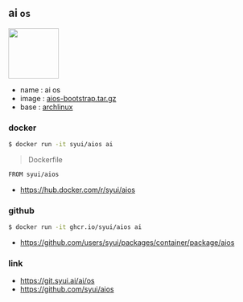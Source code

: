 ## ai `os`

<img src="./icon/ai.png" width="100">

- name : ai os
- image : [aios-bootstrap.tar.gz](https://github.com/syui/aios/releases/tag/latest)
- base : [archlinux](https://gitlab.archlinux.org/archlinux)

### docker

```sh
$ docker run -it syui/aios ai
```

> Dockerfile

```sh
FROM syui/aios
```

- https://hub.docker.com/r/syui/aios

### github

```sh
$ docker run -it ghcr.io/syui/aios ai
```

- https://github.com/users/syui/packages/container/package/aios

### link

- https://git.syui.ai/ai/os
- https://github.com/syui/aios
